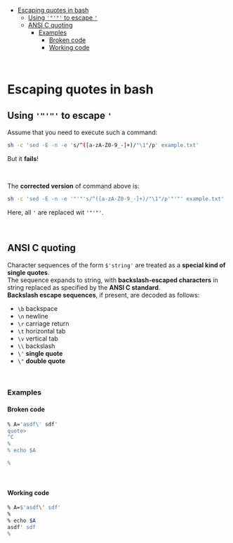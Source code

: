 <!-- TOC -->
* [Escaping quotes in bash](#escaping-quotes-in-bash)
  * [Using ``'"'"'`` to escape `'`](#using--to-escape-)
  * [ANSI C quoting](#ansi-c-quoting)
    * [Examples](#examples)
      * [Broken code](#broken-code)
      * [Working code](#working-code)
<!-- TOC -->

<br>

# Escaping quotes in bash
## Using ``'"'"'`` to escape `'`
Assume that you need to execute such a command:
```bash
sh -c 'sed -E -n -e 's/^([a-zA-Z0-9_-]+)/"\1"/p' example.txt'
```
But it **fails**!

<br>

The **corrected version** of command above is:
```bash
sh -c 'sed -E -n -e '"'"'s/^([a-zA-Z0-9_-]+)/"\1"/p'"'"' example.txt'
```
Here, all `'` are replaced wit ``'"'"'``.

<br>

## ANSI C quoting
Character sequences of the form `$'string'` are treated as a **special kind of single quotes**.<br>
The sequence expands to string, with **backslash-escaped characters** in string replaced as specified by the **ANSI C standard**.<br>
**Backslash escape sequences**, if present, are decoded as follows:
- `\b` backspace
- `\n` newline
- `\r` carriage return
- `\t` horizontal tab
- `\v` vertical tab
- `\\` backslash
- `\'` **single quote**
- `\"` **double quote**

<br>

### Examples
#### Broken code
```bash
% A='asdf\' sdf'
quote>
^C
%
% echo $A

%
```

<br>

#### Working code
```bash
% A=$'asdf\' sdf'
%
% echo $A
asdf' sdf
%
```

<br>
